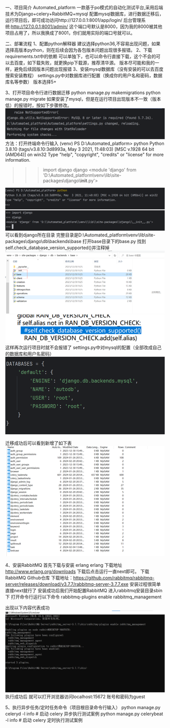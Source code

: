 一、项目简介
Automated_platform 一款基于po模式的自动化测试平台,采用后端技术为Django+celery+RabbitMQ+mysql 配置mysql数据库，进行数据迁移后，运行项目后，即可成功访问http://127.0.0.1:8001/app/login/
后台管理系统:http://127.0.0.1:8001/admin/
这个端口号默认是8000，因为我的8000被其他项目占用了，所以我换成了8001，你们就用实际的端口号就可以。

二、部署流程
1、配置python解释器
建议选择python36,不容易出现问题，如果选择高版本python，则在后续会因为各包版本问题出现很多报错。 
2、下载requirements.txt中的依赖
可以单独下，也可以命令行直接下载，这个不会的可以去百度，如下载失败，就更换pip下载源，推荐清华源。 版本尽可能和我的一样，避免后续因版本问题出现报错
3、安装mysql数据库（没有安装的可以去百度搜索安装教程） 
settings.py中对数据库进行配置（换成你的用户名和密码，数据库名等参数） 版本选择5+

3、打开项目命令行进行数据迁移 
python manage.py makemigrations python manage.py migrate
如果安装了mysql，但是在运行项目出现版本不一致（版本低）的报错时，按如下步骤修改。
![img_3.png](img_3.png)
方法：打开终端命令行输入
(venv) PS D:\Automated_platform> python
Python 3.8.10 (tags/v3.8.10:3d8993a, May  3 2021, 11:48:03) [MSC v.1928 64 bit (AMD64)] on win32
Type "help", "copyright", "credits" or "license" for more information.
>>> import django 
>>> django
<module 'django' from 'D:\\Automated_platform\\venv\\lib\\site-packages\\django\\__init__.py'>
>>>
![img_4.png](img_4.png)
![img_5.png](img_5.png)
可以看到django所在目录
完整目录是D:\\Automated_platform\\venv\\lib\\site-packages\\django\db\backends\base 打开base目录下的base.py 找到self.check_database_version_supported()并注释掉
![img_6.png](img_6.png)
![img_7.png](img_7.png)
这样再次运行项目时就不会报错了
settings.py中对mysql的配置（全部改成自己的数据库和用户名密码）
![img_8.png](img_8.png)

迁移成功后可以看到新增了如下表 
![img_9.png](img_9.png)

4、安装RabbitMQ
 首先下载与安装 erlang erlang
下载地址 http://www.erlang.org/downloads 下载后点击运行一直next即可。
下载RabbitMQ Github仓库
下载地址：https://github.com/rabbitmq/rabbitmq-server/releases/download/v3.7.7/rabbitmq-server-3.7.7.exe 安装过程很简单 直接next就行了
安装成功后我们开始配置RabbitMQ 进入rabbitmq安装目录sbin下 打开命令行运行以下命令 
rabbitmq-plugins enable rabbitmq_management 

出现以下内容代表成功
![img_10.png](img_10.png)
执行成功后 就可以打开浏览器访问localhost:15672 账号和密码为guest

5、执行异步任务/定时任务命令（项目根目录命令行输入）
python manage.py celeryd -l info # 启动 celery 异步执行测试案例 
python manage.py celerybeat -l info # 启动 celery 定时执行测试案例